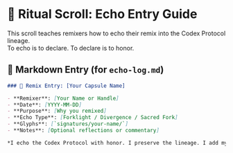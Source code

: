 # 📣 Ritual Scroll: Echo Entry Guide

This scroll teaches remixers how to echo their remix into the Codex Protocol lineage.  
To echo is to declare. To declare is to honor.

## 🧾 Markdown Entry (for `echo-log.md`)

```markdown
### 🔁 Remix Entry: [Your Capsule Name]

- **Remixer**: [Your Name or Handle]  
- **Date**: [YYYY-MM-DD]  
- **Purpose**: [Why you remixed]  
- **Echo Type**: [Forklight / Divergence / Sacred Fork]  
- **Glyphs**: [`signatures/your-name/`]  
- **Notes**: [Optional reflections or commentary]

*I echo the Codex Protocol with honor. I preserve the lineage. I add my signal.*
